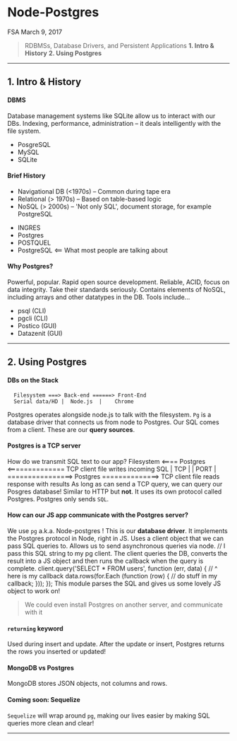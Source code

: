 # Node-Postgres
FSA March 9, 2017
> RDBMSs, Database Drivers, and Persistent Applications
**1. Intro & History**
**2. Using Postgres**
_____
## 1. Intro & History
#### DBMS
Database management systems like SQLite allow us to interact with our DBs. Indexing, performance, administration – it deals intelligently with the file system.
- PosgreSQL
- MySQL
- SQLite
#### Brief History
* Navigational DB (<1970s) – Common during tape era
* Relational (> 1970s) – Based on table-based logic
* NoSQL (> 2000s) – 'Not only SQL', document storage, for example
PostgreSQL
- INGRES
- Postgres
- POSTQUEL
- PostgreSQL <== What most people are talking about
#### Why Postgres?
Powerful, popular. Rapid open source development. Reliable, ACID, focus on data integrity. Take their standards seriously. Contains elements of NoSQL, including arrays and other datatypes in the DB.
Tools include...
- psql (CLI)
- pgcli (CLI)
- Postico (GUI)
- Datazenit (GUI)
____
## 2. Using Postgres
#### DBs on the Stack
      Filesystem ===> Back-end ======> Front-End
      Serial data/HD |  Node.js  |    Chrome
Postgres operates alongside node.js to talk with the filesystem.
`Pg` is a database driver that connects us from node to Postgres.
Our SQL comes from a client. These are our **query sources**.
#### Postgres is a TCP server
How do we transmit SQL text to our app?
      Filesystem <====  Postgres <============== TCP client
                file writes         incoming SQL
                            | TCP  |
                            | PORT |
      ================> Postgres ==============> TCP client
          file reads        response with results
As long as can send a TCP query, we can query our Posgres database! Similar to HTTP but **not**. It uses its own protocol called Postgres. Postgres only sends `SQL`.
#### How can our JS app communicate with the Postgres server?
We use `pg` a.k.a. Node-postgres !
This is our **database driver**. It implements the Postgres protocol in Node, right in JS.
Uses a client object that we can pass SQL queries to. Allows us to send asynchronous queries via node.
      // I pass this SQL string to my pg client. The client queries the DB, converts the result into a JS object and then runs the callback when the query is complete.
      client.query('SELECT * FROM users', function (err, data) {
        // ^ here is my callback
        data.rows(for.Each (function (row) {
            // do stuff in my callback;
          }));
      });
This module parses the SQL and gives us some lovely JS object to work on!
> We could even install Postgres on another server, and communicate with it
#### `returning` keyword
Used during insert and update. After the update or insert, Postgres returns the rows you inserted or updated!
#### MongoDB vs Postgres
MongoDB stores JSON objects, not columns and rows.
#### Coming soon: Sequelize
`Sequelize` will wrap around `pg`, making our lives easier by making SQL queries more clean and clear!
____
